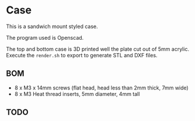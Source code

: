 # Case

This is a sandwich mount styled case.

The program used is Openscad.

The top and bottom case is 3D printed well the plate cut out of 5mm acrylic.
Execute the ``render.sh`` to export to generate STL and DXF files.

## BOM

- 8 x M3 x 14mm screws (flat head, head less than 2mm thick, 7mm wide)
- 8 x M3 Heat thread inserts, 5mm diameter, 4mm tall

## TODO
